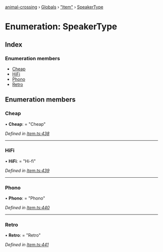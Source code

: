 [animal-crossing](../README.md) › [Globals](../globals.md) › ["Item"](../modules/_item_.md) › [SpeakerType](_item_.speakertype.md)

# Enumeration: SpeakerType

## Index

### Enumeration members

* [Cheap](_item_.speakertype.md#cheap)
* [HiFi](_item_.speakertype.md#hifi)
* [Phono](_item_.speakertype.md#phono)
* [Retro](_item_.speakertype.md#retro)

## Enumeration members

###  Cheap

• **Cheap**: = "Cheap"

*Defined in [Item.ts:438](https://github.com/Norviah/animal-crossing/blob/3d769dc/module/types/Item.ts#L438)*

___

###  HiFi

• **HiFi**: = "Hi-fi"

*Defined in [Item.ts:439](https://github.com/Norviah/animal-crossing/blob/3d769dc/module/types/Item.ts#L439)*

___

###  Phono

• **Phono**: = "Phono"

*Defined in [Item.ts:440](https://github.com/Norviah/animal-crossing/blob/3d769dc/module/types/Item.ts#L440)*

___

###  Retro

• **Retro**: = "Retro"

*Defined in [Item.ts:441](https://github.com/Norviah/animal-crossing/blob/3d769dc/module/types/Item.ts#L441)*
